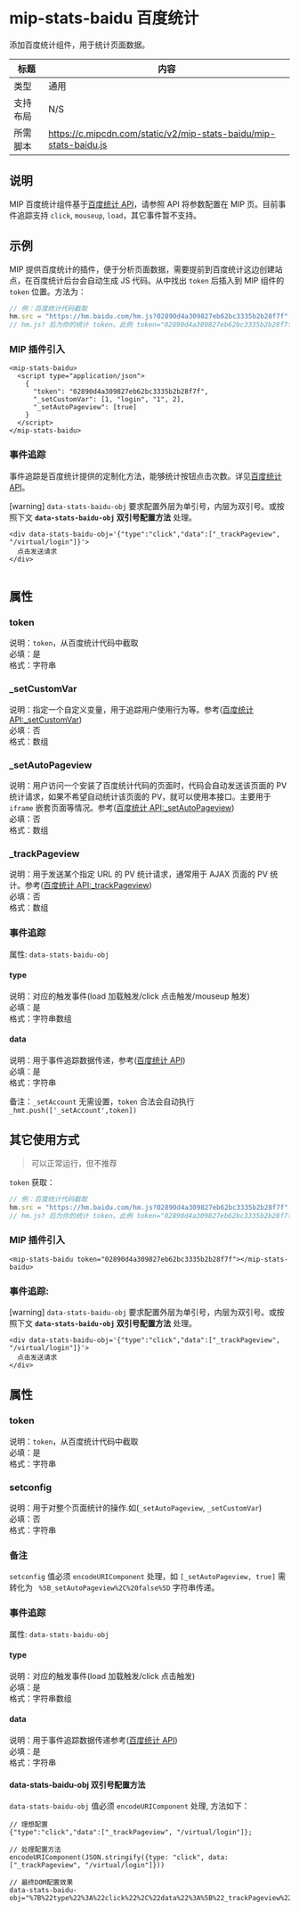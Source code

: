 # mip-stats-baidu 百度统计

添加百度统计组件，用于统计页面数据。

标题|内容
----|----
类型| 通用
支持布局|N/S
所需脚本|https://c.mipcdn.com/static/v2/mip-stats-baidu/mip-stats-baidu.js

## 说明

MIP 百度统计组件基于[百度统计 API](http://tongji.baidu.com/open/api/more)，请参照 API 将参数配置在 MIP 页。目前事件追踪支持 `click`, `mouseup`, `load`，其它事件暂不支持。

## 示例

MIP 提供百度统计的插件，便于分析页面数据，需要提前到百度统计这边创建站点，在百度统计后台会自动生成 JS 代码。从中找出 `token` 后插入到 MIP 组件的 `token` 位置。方法为：

``` javascript
// 例：百度统计代码截取
hm.src = "https://hm.baidu.com/hm.js?02890d4a309827eb62bc3335b2b28f7f";
// hm.js? 后为你的统计 token。此例 token="02890d4a309827eb62bc3335b2b28f7f"
```

### MIP 插件引入

```
<mip-stats-baidu>
  <script type="application/json">
    {
      "token": "02890d4a309827eb62bc3335b2b28f7f",
      "_setCustomVar": [1, "login", "1", 2],
      "_setAutoPageview": [true]
    }
  </script>
</mip-stats-baidu>

```

### 事件追踪

事件追踪是百度统计提供的定制化方法，能够统计按钮点击次数。详见[百度统计 API](http://tongji.baidu.com/open/api/)。

[warning] `data-stats-baidu-obj` 要求配置外层为单引号，内层为双引号。或按照下文 **`data-stats-baidu-obj` 双引号配置方法** 处理。

```
<div data-stats-baidu-obj='{"type":"click","data":["_trackPageview", "/virtual/login"]}'>
  点击发送请求
</div>
 
```

## 属性

### token

说明：`token`，从百度统计代码中截取  
必填：是  
格式：字符串  

### _setCustomVar

说明：指定一个自定义变量，用于追踪用户使用行为等。参考([百度统计 API:_setCustomVar](http://tongji.baidu.com/open/api/more?p=ref_setCustomVar))  
必填：否  
格式：数组  

### _setAutoPageview

说明：用户访问一个安装了百度统计代码的页面时，代码会自动发送该页面的 PV 统计请求，如果不希望自动统计该页面的 PV，就可以使用本接口。主要用于 `iframe` 嵌套页面等情况。参考([百度统计 API:_setAutoPageview](http://tongji.baidu.com/open/api/more?p=ref_setAutoPageview))  
必填：否  
格式：数组  

### _trackPageview

说明：用于发送某个指定 URL 的 PV 统计请求，通常用于 AJAX 页面的 PV 统计。参考([百度统计 API:_trackPageview](http://tongji.baidu.com/open/api/more?p=ref_trackPageview))  
必填：否  
格式：数组

### 事件追踪

属性: `data-stats-baidu-obj`

#### type

说明：对应的触发事件(load 加载触发/click 点击触发/mouseup 触发)  
必填：是  
格式：字符串数组  

#### data

说明：用于事件追踪数据传递，参考([百度统计 API](http://tongji.baidu.com/open/api/))  
必填：是  
格式：字符串

备注：`_setAccount` 无需设置，`token` 合法会自动执行 `_hmt.push(['_setAccount',token])`


## 其它使用方式

> 可以正常运行，但不推荐

`token` 获取：

``` javascript
// 例：百度统计代码截取
hm.src = "https://hm.baidu.com/hm.js?02890d4a309827eb62bc3335b2b28f7f";
// hm.js? 后为你的统计 token。此例 token="02890d4a309827eb62bc3335b2b28f7f"
```

### MIP 插件引入

```
<mip-stats-baidu token="02890d4a309827eb62bc3335b2b28f7f"></mip-stats-baidu>

```

### 事件追踪:

[warning] `data-stats-baidu-obj` 要求配置外层为单引号，内层为双引号。或按照下文 **`data-stats-baidu-obj` 双引号配置方法** 处理。

```
<div data-stats-baidu-obj='{"type":"click","data":["_trackPageview", "/virtual/login"]}'>
  点击发送请求
</div>
```

## 属性

### token

说明：`token`，从百度统计代码中截取  
必填：是  
格式：字符串


### setconfig

说明：用于对整个页面统计的操作.如(`_setAutoPageview`, `_setCustomVar`)  
必填：否  
格式：字符串

### 备注

`setconfig` 值必须 `encodeURIComponent` 处理，如 `[_setAutoPageview, true]` 需转化为 ` %5B_setAutoPageview%2C%20false%5D` 字符串传递。

### 事件追踪

属性: `data-stats-baidu-obj`

#### type

说明：对应的触发事件(load 加载触发/click 点击触发)  
必填：是  
格式：字符串数组

#### data

说明：用于事件追踪数据传递参考([百度统计 API](http://tongji.baidu.com/open/api/))  
必填：是  
格式：字符串

#### data-stats-baidu-obj 双引号配置方法

`data-stats-baidu-obj` 值必须 `encodeURIComponent` 处理, 方法如下：

```
// 理想配置
{"type":"click","data":["_trackPageview", "/virtual/login"]};

// 处理配置方法
encodeURIComponent(JSON.stringify({type: "click", data: ["_trackPageview", "/virtual/login"]}))

// 最终DOM配置效果
data-stats-baidu-obj="%7B%22type%22%3A%22click%22%2C%22data%22%3A%5B%22_trackPageview%22%2C%22%2Fvirtual%2Flogin%22%5D%7D"
```
